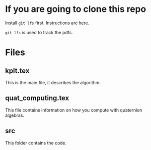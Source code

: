 # If you are going to clone this repo
Install `git lfs` first.
Instructions are [here](https://github.com/git-lfs/git-lfs/wiki/Installation).

`git lfs` is used to track the pdfs.

# Files

## kplt.tex
This is the main file, it describes the algorithm.

## quat_computing.tex
This file contains information on how you compute with quaternion algebras.

## src
This folder contains the code.
